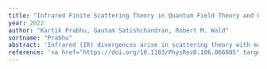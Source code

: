 ```yaml
---
title: "Infrared Finite Scattering Theory in Quantum Field Theory and Quantum Gravity"
year: 2022
author: "Kartik Prabhu, Gautam Satishchandran, Robert M. Wald"
sortname: "Prabhu"
abstract: 'Infrared (IR) divergences arise in scattering theory with massless fields and are manifestations of the memory effect. There is nothing singular about states with memory, but they do not lie in the standard Fock space. IR divergences are artifacts of trying to represent states with memory in the standard Fock space. For collider physics, one can impose an IR cutoff and calculate inclusive quantities. But, this approach cannot treat memory as a quantum observable and is highly unsatisfactory if one views the S-matrix as fundamental in QFT and quantum gravity, since the S-matrix is undefined. For a well-defined S-matrix, it is necessary to define in/out Hilbert spaces with memory. Such a construction was given by Faddeev and Kulish (FK) for QED. Their construction "dresses" momentum states of the charged particles by pairing them with memory states of the electromagnetic field to produce states of vanishing large gauge charges at spatial infinity. However, in massless QED, due to collinear divergences, the "dressing" has an infinite energy flux so these states are unphysical. In Yang-Mills theory the "soft particles" used for dressing also contribute to the current flux, invalidating the FK procedure. In quantum gravity, the analogous FK construction would attempt to produce a Hilbert space of eigenstates of supertranslation charges at spatial infinity. However, we prove that there are no eigenstates of supertranslation charges except the vacuum. Thus, the FK construction fails in quantum gravity. We investigate some alternatives to FK constructions but find that these also do not work. We believe that to treat scattering at a fundamental level in quantum gravity - as well as in massless QED and YM theory - it is necessary to take an algebraic viewpoint rather than shoehorn the in/out states into some fixed Hilbert space. We outline the framework of such an IR finite scattering theory. '
reference: '<a href="https://doi.org/10.1103/PhysRevD.106.066005" target="_blank"><i>Physical Review D</i> <strong>106</strong> 066005 (2022)</a>. arXiv: <a href="https://arxiv.org/abs/2203.14334" target="_blank">2203.14334 [hep-th]</a>.'
---
```

